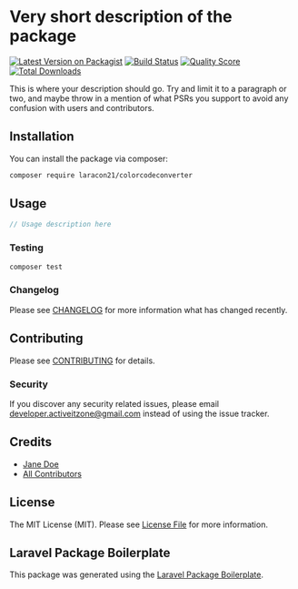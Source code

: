 # Very short description of the package

[![Latest Version on Packagist](https://img.shields.io/packagist/v/laracon21/colorcodeconverter.svg?style=flat-square)](https://packagist.org/packages/laracon21/colorcodeconverter)
[![Build Status](https://img.shields.io/travis/laracon21/colorcodeconverter/master.svg?style=flat-square)](https://travis-ci.org/laracon21/colorcodeconverter)
[![Quality Score](https://img.shields.io/scrutinizer/g/laracon21/colorcodeconverter.svg?style=flat-square)](https://scrutinizer-ci.com/g/laracon21/colorcodeconverter)
[![Total Downloads](https://img.shields.io/packagist/dt/laracon21/colorcodeconverter.svg?style=flat-square)](https://packagist.org/packages/laracon21/colorcodeconverter)

This is where your description should go. Try and limit it to a paragraph or two, and maybe throw in a mention of what PSRs you support to avoid any confusion with users and contributors.

## Installation

You can install the package via composer:

```bash
composer require laracon21/colorcodeconverter
```

## Usage

``` php
// Usage description here
```

### Testing

``` bash
composer test
```

### Changelog

Please see [CHANGELOG](CHANGELOG.md) for more information what has changed recently.

## Contributing

Please see [CONTRIBUTING](CONTRIBUTING.md) for details.

### Security

If you discover any security related issues, please email developer.activeitzone@gmail.com instead of using the issue tracker.

## Credits

- [Jane Doe](https://github.com/laracon21)
- [All Contributors](../../contributors)

## License

The MIT License (MIT). Please see [License File](LICENSE.md) for more information.

## Laravel Package Boilerplate

This package was generated using the [Laravel Package Boilerplate](https://laravelpackageboilerplate.com).